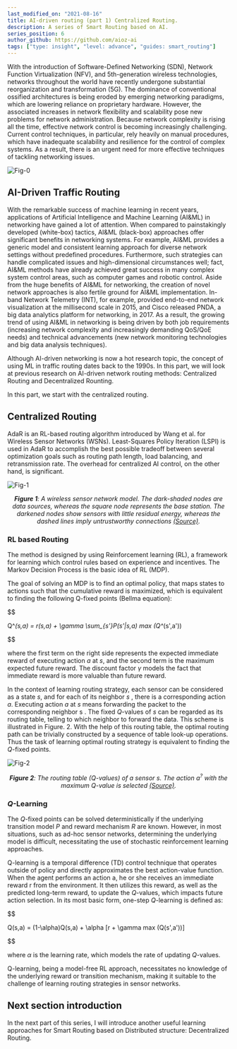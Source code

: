 ```yaml
---
last_modified_on: "2021-08-16"
title: AI-driven routing (part 1) Centralized Routing.
description: A series of Smart Routing based on AI.
series_position: 6
author_github: https://github.com/aioz-ai
tags: ["type: insight", "level: advance", "guides: smart_routing"]
---
```


With the introduction of Software-Defined Networking (SDN), Network Function Virtualization (NFV), and 5th-generation wireless technologies, networks throughout the world have recently undergone substantial reorganization and transformation (5G). The dominance of conventional ossified architectures is being eroded by emerging networking paradigms, which are lowering reliance on proprietary hardware. However, the associated increases in network flexibility and scalability pose new problems for network administration. Because network complexity is rising all the time, effective network control is becoming increasingly challenging. Current control techniques, in particular, rely heavily on manual procedures, which have inadequate scalability and resilience for the control of complex systems. As a result, there is an urgent need for more effective techniques of tackling networking issues.

![Fig-0](https://vision.aioz.io/f/ce0c34940f144eda900c/?dl=1)

## AI-Driven Traffic Routing
With the remarkable success of machine learning in recent years, applications of Artificial Intelligence and Machine Learning (AI&ML) in networking have gained a lot of attention. When compared to painstakingly developed (white-box) tactics, AI&ML (black-box) approaches offer significant benefits in networking systems. For example, AI&ML provides a generic model and consistent learning approach for diverse network settings without predefined procedures. Furthermore, such strategies can handle complicated issues and high-dimensional circumstances well; fact, AI&ML methods have already achieved great success in many complex system control areas, such as computer games and robotic control. Aside from the huge benefits of AI&ML for networking, the creation of novel network approaches is also fertile ground for AI&ML implementation. In-band Network Telemetry (INT), for example, provided end-to-end network visualization at the millisecond scale in 2015, and Cisco released PNDA, a big data analytics platform for networking, in 2017. As a result, the growing trend of using AI&ML in networking is being driven by both job requirements (increasing network complexity and increasingly demanding QoS/QoE needs) and technical advancements (new network monitoring technologies and big data analysis techniques).

Although AI-driven networking is now a hot research topic, the concept of using ML in traffic routing dates back to the 1990s. In this part, we will look at previous research on AI-driven network routing methods: Centralized Routing and Decentralized Rounting.

In this part, we start with the centralized  routing.
## Centralized Routing

AdaR is an RL-based routing algorithm introduced by Wang et al. for Wireless Sensor Networks (WSNs). Least-Squares Policy Iteration (LSPI) is used in AdaR to accomplish the best possible tradeoff between several optimization goals such as routing path length, load balancing, and retransmission rate. The overhead for centralized AI control, on the other hand, is significant.

![Fig-1](https://vision.aioz.io/f/ca4aeade3f2743b4b304/?dl=1)
*<center>**Figure 1**:  A wireless sensor network model. The dark-shaded nodes are data sources, whereas the square node represents the base station. The darkened nodes show sensors with little residual energy, whereas the dashed lines imply untrustworthy connections [(Source)](https://ieeexplore.ieee.org/document/4019984).</center>*

### RL based Routing
The method is designed by using Reinforcement learning (RL), a framework for learning which control rules based on experience and incentives. The Markov Decision Process is the basic idea of RL (MDP).

The goal of solving an MDP is to find an optimal policy, that maps states to actions such that the cumulative reward is maximized, which is equivalent to finding the following Q-fixed points (Bellma equation):


$$

Q^*(s,a) = r(s,a) + \gamma \sum_{s'}P(s'|s,a) max (Q^*(s',a'))

$$

where the first term on the right side represents the expected immediate reward of executing action $a$ at $s$, and the second term is the maximum expected future reward. The discount factor $\gamma$ models the fact that immediate reward is more valuable than future reward.

In the context of learning routing strategy, each sensor can be considered as a state $s$, and for each of its neighbor $s$ , there is a corresponding action $a$. Executing action $a$ at $s$ means forwarding the packet to the corresponding neighbor s . The fixed $Q$-values of $s$ can be regarded as its routing table, telling to which neighbor to forward the data. This scheme is illustrated in Figure. 2. With the help of this routing table, the optimal routing path can be trivially constructed by a sequence of table look-up operations. Thus the task of learning optimal routing strategy is equivalent to finding the $Q$-fixed points.

![Fig-2](https://vision.aioz.io/f/5e50b138735444e196cb/?dl=1)
*<center>**Figure 2**:  The routing table ($Q$-values) of a sensor $s$. The action $a^?$ with the maximum $Q$-value is selected [(Source)](https://ieeexplore.ieee.org/document/4019984).</center>*

### $Q$-Learning
The $Q$-fixed points can be solved deterministically if the underlying transition model $P$ and reward mechanism $R$ are known. However, in most situations, such as ad-hoc sensor networks, determining the underlying model is difficult, necessitating the use of stochastic reinforcement learning approaches.

Q-learning is a temporal difference (TD) control technique that operates outside of policy and directly approximates the best action-value function. When the agent performs an action a, he or she receives an immediate reward r from the environment. It then utilizes this reward, as well as the predicted long-term reward, to update the $Q$-values, which impacts future action selection. In its most basic form, one-step $Q$-learning is defined as:

$$

Q(s,a) = (1-\alpha)Q(s,a) + \alpha [r + \gamma max (Q(s',a'))]

$$

where $\alpha$ is the learning rate, which models the rate of updating $Q$-values.

Q-learning, being a model-free RL approach, necessitates no knowledge of the underlying reward or transition mechanism, making it suitable to the challenge of learning routing strategies in sensor networks.

## Next section introduction
In the next part of this series, I will introduce another useful  learning approaches for Smart Routing based on Distributed structure: Decentralized Routing.
